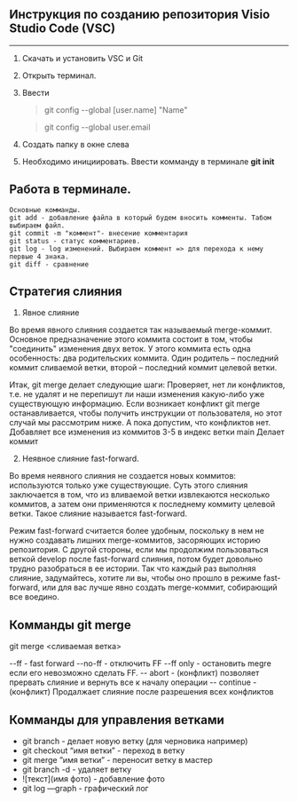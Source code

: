 ## **Инструкция по созданию репозитория Visio Studio Code (VSC)**  
---

1. Скачать и установить VSC и Git 
2. Открыть терминал.
3. Ввести 
    >git config --global [user.name] "Name"

    >git config --global user.email 
4. Создать папку в окне слева     
5. Необходимо инициировать. Ввести комманду в терминале **git init**
                         
## Работа в терминале. 
    Основные комманды.
    git add - добавление файла в который будем вносить комменты. Табом выбираем файл.  
    git commit -m "коммент"- внесение комментария
    git status - статус комментариев.
    git log - log изменений. Выбираем коммент => для перехода к нему первые 4 знака. 
    git diff - сравнение


## Стратегия слияния

1. Явное слияние 

Во время явного слияния создается так называемый merge-коммит. Основное предназначение этого коммита состоит в том, чтобы "соединить" изменения двух веток. У этого коммита есть одна особенность: два родительских коммита. Один родитель – последний коммит сливаемой ветки, второй – последний коммит целевой ветки.

Итак, git merge делает следующие шаги:
Проверяет, нет ли конфликтов, т.е. не удалят и не перепишут ли наши изменения какую-либо уже существующую информацию. Если возникает конфликт git merge останавливается, чтобы получить инструкции от пользователя, но этот случай мы рассмотрим ниже. А пока допустим, что конфликтов нет.
Добавляет все изменения из коммитов 3-5 в индекс ветки main
Делает коммит

2. Неявное слияние fast-forward.

Во время неявного слияния не создается новых коммитов: используются только уже существующие. Суть этого слияния заключается в том, что из вливаемой ветки извлекаются несколько коммитов, а затем они применяются к последнему коммиту целевой ветки. Такое слияние называется fast-forward.

Режим fast-forward считается более удобным, поскольку в нем не нужно создавать лишних merge-коммитов, засоряющих историю репозитория. С другой стороны, если мы продолжим пользоваться веткой develop после fast-forward слияния, потом будет довольно трудно разобраться в ее истории. Так что каждый раз выполняя слияние, задумайтесь, хотите ли вы, чтобы оно прошло в режиме fast-forward, или для вас лучше явно создать merge-коммит, собирающий все воедино.

## Комманды git merge 

git merge <сливаемая ветка> 

--ff - fast forward
--no-ff  - отключить FF
--ff only - остановить megre если его невозможно сделать FF.
-- abort  - (конфликт) позволяет прервать слияние и вернуть все к началу операции
-- continue  - (конфликт) Продалжает слияние после разрешения всех конфликтов


## Комманды для управления ветками

- git branch - делает новую ветку (для черновика например)
- git checkout “имя ветки” - переход в ветку
- git merge ”имя ветки” - переносит ветку в мастер
- git branch -d - удаляет ветку
- ![текст](имя фото) - добавление фото
- git log —graph - графический лог


